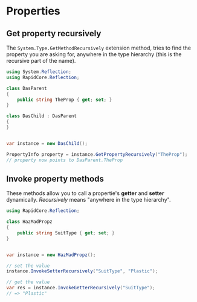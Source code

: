 # Properties

## Get property recursively

The `System.Type.GetMethodRecursively` extension method, tries to find the property you are asking for, anywhere in the type hierarchy (this is the recursive part of the name).


```csharp
using System.Reflection;
using RapidCore.Reflection;

class DasParent
{
    public string TheProp { get; set; }
}

class DasChild : DasParent
{
}


var instance = new DasChild();

PropertyInfo property = instance.GetPropertyRecursively("TheProp");
// property now points to DasParent.TheProp
```


## Invoke property methods

These methods allow you to call a propertie's **getter** and **setter** dynamically. _Recursively_ means "anywhere in the type hierarchy".


```csharp
using RapidCore.Reflection;

class HazMadPropz
{
    public string SuitType { get; set; }
}


var instance = new HazMadPropz();

// set the value
instance.InvokeSetterRecursively("SuitType", "Plastic");

// get the value
var res = instance.InvokeGetterRecursively("SuitType");
// => "Plastic"
```
